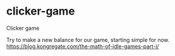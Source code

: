 # clicker-game
Clicker game

Try to make a new balance for our game, starting simple for now.
https://blog.kongregate.com/the-math-of-idle-games-part-i/
